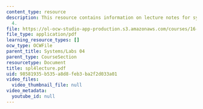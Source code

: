```yaml
---
content_type: resource
description: This resource contains information on lecture notes for systems problem
  4.
file: https://ol-ocw-studio-app-production.s3.amazonaws.com/courses/16-01-unified-engineering-i-ii-iii-iv-fall-2005-spring-2006/98581935b535a8d8feb3ba2f2d033a01_spl4lecture.pdf
file_type: application/pdf
learning_resource_types: []
ocw_type: OCWFile
parent_title: Systems/Labs 04
parent_type: CourseSection
resourcetype: Document
title: spl4lecture.pdf
uid: 98581935-b535-a8d8-feb3-ba2f2d033a01
video_files:
  video_thumbnail_file: null
video_metadata:
  youtube_id: null
---
```

